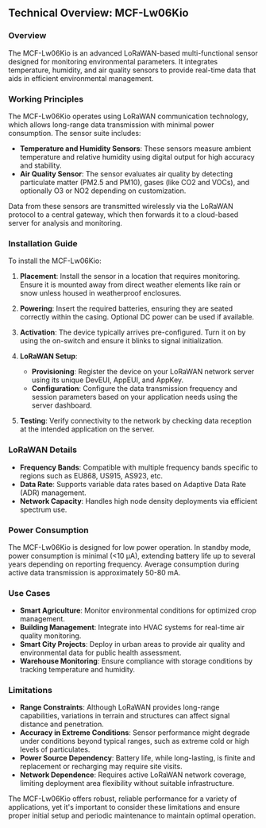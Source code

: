 ## Technical Overview: MCF-Lw06Kio

### Overview

The MCF-Lw06Kio is an advanced LoRaWAN-based multi-functional sensor designed for monitoring environmental parameters. It integrates temperature, humidity, and air quality sensors to provide real-time data that aids in efficient environmental management.

### Working Principles

The MCF-Lw06Kio operates using LoRaWAN communication technology, which allows long-range data transmission with minimal power consumption. The sensor suite includes:

- **Temperature and Humidity Sensors**: These sensors measure ambient temperature and relative humidity using digital output for high accuracy and stability.
- **Air Quality Sensor**: The sensor evaluates air quality by detecting particulate matter (PM2.5 and PM10), gases (like CO2 and VOCs), and optionally O3 or NO2 depending on customization.

Data from these sensors are transmitted wirelessly via the LoRaWAN protocol to a central gateway, which then forwards it to a cloud-based server for analysis and monitoring.

### Installation Guide

To install the MCF-Lw06Kio:

1. **Placement**: Install the sensor in a location that requires monitoring. Ensure it is mounted away from direct weather elements like rain or snow unless housed in weatherproof enclosures.
   
2. **Powering**: Insert the required batteries, ensuring they are seated correctly within the casing. Optional DC power can be used if available.
   
3. **Activation**: The device typically arrives pre-configured. Turn it on by using the on-switch and ensure it blinks to signal initialization.
   
4. **LoRaWAN Setup**:
   - **Provisioning**: Register the device on your LoRaWAN network server using its unique DevEUI, AppEUI, and AppKey.
   - **Configuration**: Configure the data transmission frequency and session parameters based on your application needs using the server dashboard.
   
5. **Testing**: Verify connectivity to the network by checking data reception at the intended application on the server.

### LoRaWAN Details

- **Frequency Bands**: Compatible with multiple frequency bands specific to regions such as EU868, US915, AS923, etc.
- **Data Rate**: Supports variable data rates based on Adaptive Data Rate (ADR) management.
- **Network Capacity**: Handles high node density deployments via efficient spectrum use.
  
### Power Consumption

The MCF-Lw06Kio is designed for low power operation. In standby mode, power consumption is minimal (<10 µA), extending battery life up to several years depending on reporting frequency. Average consumption during active data transmission is approximately 50-80 mA.

### Use Cases

- **Smart Agriculture**: Monitor environmental conditions for optimized crop management.
- **Building Management**: Integrate into HVAC systems for real-time air quality monitoring.
- **Smart City Projects**: Deploy in urban areas to provide air quality and environmental data for public health assessment.
- **Warehouse Monitoring**: Ensure compliance with storage conditions by tracking temperature and humidity.

### Limitations

- **Range Constraints**: Although LoRaWAN provides long-range capabilities, variations in terrain and structures can affect signal distance and penetration.
- **Accuracy in Extreme Conditions**: Sensor performance might degrade under conditions beyond typical ranges, such as extreme cold or high levels of particulates.
- **Power Source Dependency**: Battery life, while long-lasting, is finite and replacement or recharging may require site visits.
- **Network Dependence**: Requires active LoRaWAN network coverage, limiting deployment area flexibility without suitable infrastructure.

The MCF-Lw06Kio offers robust, reliable performance for a variety of applications, yet it's important to consider these limitations and ensure proper initial setup and periodic maintenance to maintain optimal operation.